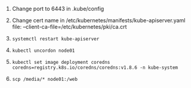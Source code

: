 1. Change port to 6443 in .kube/config

1. Change cert name in /etc/kubernetes/manifests/kube-apiserver.yaml file: –client-ca-file=/etc/kubernetes/pki/ca.crt

1. `systemctl restart kube-apiserver`

1. `kubectl uncordon node01`

1. `kubectl set image deployment coredns coredns=registry.k8s.io/coredns/coredns:v1.8.6 -n kube-system`

1. `scp /media/* node01:/web`
